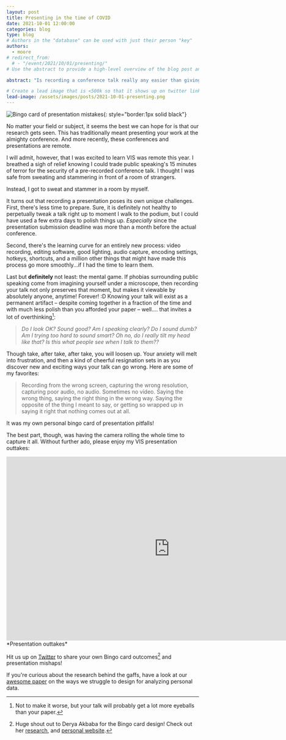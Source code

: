 ```yaml
---
layout: post
title: Presenting in the time of COVID
date: 2021-10-01 12:00:00
categories: blog
type: blog
# Authors in the "database" can be used with just their person "key"
authors:
  - moore
# redirect_from:
  # - "/event/2021/10/01/presenting/"
# Use the abstract to provide a high-level overview of the blog post and main takeaways.

abstract: "Is recording a conference talk really any easier than giving one?"

# Create a lead image that is <500k so that it shows up on twitter link preview
lead-image: /assets/images/posts/2021-10-01-presenting.png
---
```

![Bingo card of presentation mistakes]({{site.base_url}}/assets/images/posts/2021-10-01-presenting.png){: style="border:1px solid black"}

No matter your field or subject, it seems the best we can hope for is that our research gets seen.  This has traditionally meant presenting your work at the almighty conference.  And more recently, these conferences and presentations are remote.

I will admit, however, that I was excited to learn VIS was remote this year. I breathed a sigh of relief knowing I could trade public speaking's 15 minutes of terror for the security of a pre-recorded conference talk.  I thought I was safe from sweating and stammering in front of a room of strangers.

Instead, I got to sweat and stammer in a room by myself.

It turns out that recording a presentation poses its own unique challenges. First, there's less time to prepare.  Sure, it is definitely not healthy to perpetually tweak a talk right up to moment I walk to the podium, but I could have used a few extra days to polish things up. *Especially* since the presentation submission deadline was more than a month before the actual conference.  

Second, there's the learning curve for an entirely new process: video recording, editing software, good lighting, audio capture, encoding settings, hotkeys, shortcuts, and a million other things that might have made this process go more smoothly...if I had the time to learn them.

Last but **definitely** not least: the mental game. If phobias surrounding public speaking come from imagining yourself under a microscope, then recording your talk not only preserves that moment, but makes it viewable by absolutely anyone, anytime! Forever! :D  Knowing your talk will exist as a permanent artifact – despite coming together in a fraction of the time and with much less polish than you afforded your paper – well.... that invites a lot of overthinking[^1]:

> *Do I look OK?  Sound good?  Am I speaking clearly?  Do I sound dumb?  Am I trying too hard to sound smart? Oh no, do I really tilt my head like that?  Is this what people see when I talk to them??*

Though take, after take, after take, you will loosen up.  Your anxiety will melt into frustration, and then a kind of cheerful resignation sets in as you discover new and exciting ways your talk can go wrong.  Here are some of my favorites:

> Recording from the wrong screen, capturing the wrong resolution, capturing poor audio, no audio. Sometimes no video.  Saying the wrong thing, saying the right thing in the wrong way. Saying the opposite of the thing I meant to say, or getting so wrapped up in saying it right that nothing comes out at all.

It was my own personal bingo card of presentation pitfalls!  

The best part, though,  was having the camera rolling the whole time to capture it all.  Without further ado, please enjoy my VIS presentation outtakes:

<div class="video-wrapper">
<iframe width="853" height="480" src="https://www.youtube.com/embed/8EKUTMKrhcQ" frameborder="0" allow="accelerometer; autoplay; encrypted-media; gyroscope; picture-in-picture" allowfullscreen></iframe>
</div>
*Presentation outtakes* 


Hit us up on [Twitter](https://twitter.com/visdesignlab/status/1443987059253858304) to share your own Bingo card outcomes[^2] and presentation mishaps!

If you're curious about the research behind the gaffs, have a look at our [awesome paper]({{site.base_url}}/publications/2021_vis_gap/) on the ways we struggle to design for analyzing personal data.


[^1]: Not to make it worse, but your talk will probably get a lot more eyeballs than your paper.

[^2]: Huge shout out to Derya Akbaba for the Bingo card design!  Check out her [research]({{site.base_url}}/team/akbaba/), and [personal website](https://gotdairyya.github.io/).
